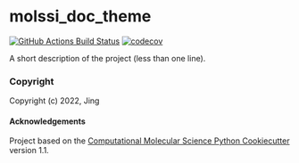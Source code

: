 molssi_doc_theme
==============================
[//]: # (Badges)
[![GitHub Actions Build Status](https://github.com/REPLACE_WITH_OWNER_ACCOUNT/molssi_doc_theme/workflows/CI/badge.svg)](https://github.com/REPLACE_WITH_OWNER_ACCOUNT/molssi_doc_theme/actions?query=workflow%3ACI)
[![codecov](https://codecov.io/gh/REPLACE_WITH_OWNER_ACCOUNT/molssi_doc_theme/branch/main/graph/badge.svg)](https://codecov.io/gh/REPLACE_WITH_OWNER_ACCOUNT/molssi_doc_theme/branch/main)


A short description of the project (less than one line).

### Copyright

Copyright (c) 2022, Jing


#### Acknowledgements
 
Project based on the 
[Computational Molecular Science Python Cookiecutter](https://github.com/molssi/cookiecutter-cms) version 1.1.
